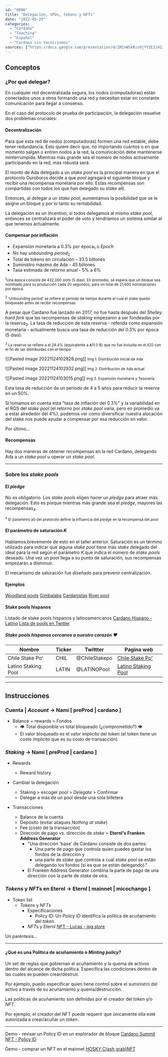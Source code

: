 ```yaml
---
id: "0006"
title: "Delegación, SPOs, tokens y NFTs"
date: "2022-05-29"
categories: 
  - "Cardano"
  - "Teaching"
  - "Español"
  - "Cardano sin tecnicismos"
sources: ["https://docs.google.com/presentation/d/1MIxWSkRin9jYYIEJiH1z26rDHoDermQsQ7d4-lJ5K00/edit#slide=id.p", "https://medium.com/coinmonks/indepth-overview-of-cardano-85845b6bf829", "https://www.stakingrewards.com/earn/cardano/", "https://cardano.org/stake-pool-operation#what-is-staking", "https://www.youtube.com/watch?v=Ultfv_OCS1M", "https://www.figment.io/resources/cardano-ada-tokenomics", "https://medium.com/coinmonks/indepth-overview-of-cardano-85845b6bf829", "https://cardano.org/stake-pool-operation#what-is-staking"]
---
```


## Conceptos

### ¿Por qué delegar?

En cualquier red decentralizada segura, los nodos (computadoras) están conectados unos a otros formando una red y necesitan estar en constante comunicación para llegar a consenso.

En el caso del protocolo de prueba de participación, la delegación resuelve dos problemas cruciales:

#### Decentralización

Para que esta red de nodos (computadoras) formen una red estable, debe tener redundancia.
Esto quiere decir que, no importando cuántos o en que momento salgan o entren nodos a la red, la comunicación debe mantenerse ininterrumpida. Mientras más grande sea el número de nodos activamente participando en la red, más robusta será.

El monto de Ada delegado a un *stake pool* es la principal manera en que el protocolo Ouroboros decide a que *pool* agregará el siguiente bloque y recibir una recompensa monetaria por ello. Estas recompensas son compartidas con todos los que han delegado su *stake* allí.

Entonces, al delegar a un *stake pool*, aumentamos la posibilidad que se le asigne un bloque y por lo tanto su rentabilidad.

La delegación es un incentivo, si todos delegamos al mismo *stake pool*, entonces se centralizará el poder de voto y tendríamos un sistema similar al que tenemos actualmente.

#### Compensar por inflación

- Expansión monetaria a 0.3% por época<sub>1</sub> o *Epoch*
- No hay *unbounding period*<sub>2</sub>
- Total de tokens en circulación - 33.5 billones
- Suministro máximo de Ada - 45 billones
- Tasa estimada de retorno anual - 5% a 6%

<small><sup>1</sup>Una época consiste de 432,000 *slots* (5 días). En promedio, se espera que un bloque sea nominado para su producción cada 20 segundos, para un total de 21,600 nominaciones por época.</small>

<small><sup>2</sup> 'Unbounding period' se refiere al período de tiempo durante el cual el stake queda bloqueado antes de recibir recompensas</small>

A pesar que Cardano fue lanzado en 2017, no fue hasta después del *Shelley hard fork* que las recompensas de *staking* empezaron a ser fondeadas por la reserva<sub>3</sub>. La tasa de reducción de esta reserva - referida como expansión monetaria - actualmente busca una tasa de reducción del 0.3% por época (5 días).

<small><sup>3</sup> La reserva se refiere a el 24.4% (equivalente a ₳11.0 B) que no fue incluída en el ICO con el fin de ser distribuidas con el tiempo</small>

![[Pasted image 20221124102828.png]]
<small>Img 1. Distribución inicial de Ada</small>

![[Pasted image 20221124102932.png]]
<small>Img 2. Distribución de Ada actual</small>

![[Pasted image 20221124103015.png]]
<small>Img 3. Expansión monetaria y Tesorería</small>

Esta tasa de reducción da un período de 4 a 5 años para reducir la reserva en un 50%.

Si tomamos en cuenta esta "tasa de inflación del 0.3%" y la variabilidad en el ROS del *stake pool* (el retorno por *stake pool* varía, pero en promedio va a estar alrededor del 4%), podemos ver como diversificar nuestra alocación del stake nos puede ayudar a compensar por esa reducción en valor.

Por último...

#### Recompensas

Hay dos maneras de obtener recompensas en la red Cardano, delegando Ada a un *stake pool* u operar un *stake pool*.

---

### Sobre los *stake pools*

#### El *pledge*

No es obligatorio. Los *stake pools* eligen hacer un *pledge* para atraer más delegación. Esto es porque mientras más grande sea el *pledge*, mayores las recompensas<sub>4</sub>.

<small><sup>4</sup> El parametro a0 del protocolo define la influencia del *pledge* en la recompensa del *pool*</small>

#### El parámetro de saturación *K*

Hablamos brevemente de esto en el taller anterior. Saturación es un término utilizado para indicar que alguna *stake pool* tiene más *stake* delegado del ideal para la red según el parámetro *K* que indica el número de *stake pools* deseado. Una vez un *pool* llega a su punto de saturación, sus recompensas empezarán a disminuir.

El mecanismo de saturación fue diseñado para prevenir centralización.

#### Ejemplos

[Woodland pools](https://www.youtube.com/watch?v=wF0adviOgSs)
[Gimbalabs](https://gimbalabs.com/)
[Cardanistas](https://www.cardanistas.io/)
[River pool](https://riverpool-crypto.com/)

#### Stake pools hispanos

Listado de stake pools hispanos y latinoamericanos
[Cardano Hispano - Latino](https://adafolio.com/portfolio/c6834582-199c-11eb-903e-0242ac140002)
[Lista de pools en Twitter](https://twitter.com/i/lists/1590477228155944960?s=20)

##### Stake pools hispanos cercanos a nuestro corazón ❤️

| Nombre | Ticker | Twittter | Pagina web |
| --- | --- | --- | --- |
| Chile Stake Po' | CHIL | @ChileStakepo | [Chile Stake Po'](https://chilestakepo.cl/wp/)|
| Latino Staking Pool | LATIN | @LATINOPool | [Latino Staking Pool](https://cardanolatino.com/cardanoespa%C3%B1ol/Latino-Staking-Pool/) |

---

## Instrucciones

### Cuenta | *Account* -> Nami [ preProd | cardano ]

- Balance + rewards = Fondos
  - 👁 Total disponible vs total bloqueado (¿comprometido?) 👁
  - El valor bloqueado es el valor implicito del token (el token tiene un costo implicito que es su costo de transacción)

### *Staking* -> Nami [ preProd | cardano ]

- Rewards
  - Reward history

- Cambiar la delegación
  - Staking > escoger *pool* > *Delegate* > Confirmar
  - Delegar a más de un pool desde una sola billetera

- Transacciones
  - Balance de la cuenta
  - Depósito (evitar ataques *Nothing at stake*)
  - Fee (costo de la transacción)
  - Dirección de pago vs. dirección de *stake* > **Eternl's Franken Address Generator**
    - "Una dirección 'base' de Cardano consiste de dos partes:
      - Una parte de pago que controla quien puedes gastar los fondos de la dirección y
      - una parte de *stake* que controla a cuál *stake pool* se están delegando los fondos (si es que se están delegando)."
    - El Franken Address Generator combina la parte de pago de una dirección con la parte de *stake* de otra.  

### *Tokens* y *NFT*s en Eternl -> Eternl [ mainnet | micochango ]

- Token list
  - *Tokens* y *NFT*s
    - Especificaciones
      - Policy ID: Un *Policy ID* identifica la política de acuñamiento del *token*.
    - *NFT*s y Eternl [NFT - Lucas - jpg.store](https://www.jpg.store/asset/123da5e4ef337161779c6729d2acd765f7a33a833b2a21a063ef65a55369636b43697479333437)

Un paréntesis...

---

#### ¿Qué es una Política de acuñamiento o *Minting policy*?

Un set de reglas que gobiernan el acuñamiento y la quema de activos dentro del alcance de dicha política. Especifica las condiciones dentro de las cuales se pueden crear/destruir.

Por ejemplo, puedo especificar quien tiene control sobre el suministro del activo a través de su acuñamiento y quema/destrucción.

Las políticas de acuñamiento son definidas por el creador del *token* y/o *NFT*.

Por ejemplo, el creador del NFT puede requerir que únicamente ella esté autorizada a crear/acuñar un *token*.

---

Demo - revisar un Policy ID en un explorador de bloque
[Cardano Summit NFT - Policy ID](https://cardanoscan.io/tokenPolicy/d436d9f6b754582f798fe33f4bed12133d47493f78b944b9cc55fd18)

Demo - comprar un *NFT* en el mainnet
[HOSKY C(ash grab)NFT](https://www.jpg.store/collection/hoskycashgrab)
